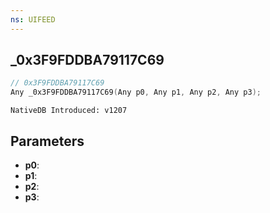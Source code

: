 ```yaml
---
ns: UIFEED
---
```

## _0x3F9FDDBA79117C69

```c
// 0x3F9FDDBA79117C69
Any _0x3F9FDDBA79117C69(Any p0, Any p1, Any p2, Any p3);
```

```
NativeDB Introduced: v1207
```

## Parameters
* **p0**:
* **p1**:
* **p2**:
* **p3**:
